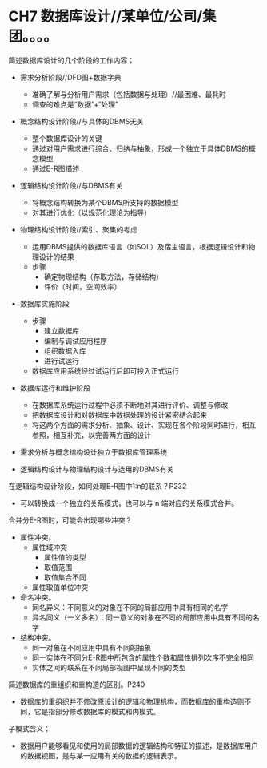 # CH7 数据库设计//某单位/公司/集团。。。。

简述数据库设计的几个阶段的工作内容；
- 需求分析阶段//DFD图+数据字典
	- 准确了解与分析用户需求（包括数据与处理）//最困难、最耗时
	- 调查的难点是“数据”+“处理”
- 概念结构设计阶段//与具体的DBMS无关
	- 整个数据库设计的关键
	- 通过对用户需求进行综合、归纳与抽象，形成一个独立于具体DBMS的概念模型
	- 通过E-R图描述
- 逻辑结构设计阶段//与DBMS有关
	- 将概念结构转换为某个DBMS所支持的数据模型
	- 对其进行优化（以规范化理论为指导）
- 物理结构设计阶段//索引、聚集的考虑
	- 运用DBMS提供的数据库语言（如SQL）及宿主语言，根据逻辑设计和物理设计的结果
	- 步骤
	  - 确定物理结构（存取方法，存储结构）
	  - 评价（时间，空间效率） 
		
- 数据库实施阶段
    - 步骤
      - 建立数据库
      - 编制与调试应用程序
      - 组织数据入库
      - 进行试运行
	- 数据库应用系统经过试运行后即可投入正式运行
	
- 数据库运行和维护阶段
    - 在数据库系统运行过程中必须不断地对其进行评价、调整与修改
	- 把数据库设计和对数据库中数据处理的设计紧密结合起来
	- 将这两个方面的需求分析、抽象、设计、实现在各个阶段同时进行，相互参照，相互补充，以完善两方面的设计
- 需求分析与概念结构设计独立于数据库管理系统
- 逻辑结构设计与物理结构设计与选用的DBMS有关

在逻辑结构设计阶段，如何处理E-R图中1:n的联系？P232
- 可以转换成一个独立的关系模式，也可以与 n 端对应的关系模式合并。

合并分E-R图时，可能会出现哪些冲突？
- 属性冲突。
	- 属性域冲突
		- 属性值的类型
		- 取值范围
		- 取值集合不同
	- 属性取值单位冲突
- 命名冲突。
	- 同名异义：不同意义的对象在不同的局部应用中具有相同的名字
	- 异名同义（一义多名）：同一意义的对象在不同的局部应用中具有不同的名字
- 结构冲突。
	- 同一对象在不同应用中具有不同的抽象
	- 同一实体在不同分E-R图中所包含的属性个数和属性排列次序不完全相同
	- 实体之间的联系在不同局部视图中呈现不同的类型

简述数据库的重组织和重构造的区别。P240
- 数据库的重组织并不修改原设计的逻辑和物理机构，而数据库的重构造则不同，它是指部分修改数据库的模式和内模式。

子模式含义；
- 数据用户能够看见和使用的局部数据的逻辑结构和特征的描述，是数据库用户的数据视图，是与某一应用有关的数据的逻辑表示。

